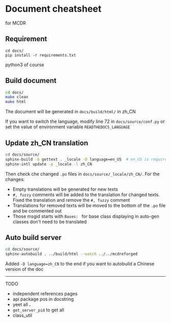 # Document cheatsheet

for MCDR

## Requirement

```
cd docs/
pip install -r requirements.txt
```

python3 of course

## Build document

```bash
cd docs/
make clean
make html
```

The document will be generated in `docs/build/html/` in zh_CN

If you want to switch the language, modify line 72 in `docs/source/conf.py` or set the value of environment variable `READTHEDOCS_LANGUAGE`

## Update zh_CN translation

```bash
cd docs/source/
sphinx-build -b gettext . _locale -D language=en_US  # en_US is required to be used when updating translation so the base language is correct
sphinx-intl update -p _locale -l zh_CN
```

Then check che changed `.po` files in `docs/source/_locale/zh_CN/`. For the changes:

- Empty translations will be generated for new texts
- `#, fuzzy` comments will be added to the translation for changed texts. Fixed the translation and remove the `#, fuzzy` comment
- Translations for removed texts will be moved to the bottom of the `.po` file and be commented out
- Those msgid starts with `Bases: ` for base class displaying in auto-gen classes don't need to be translated

## Auto build server

```bash
cd docs/source/
sphinx-autobuild . ../build/html --watch ../../mcdreforged
```

Added `-D language=zh_CN` to the end if you want to autobuild a Chinese version of the doc

---------

TODO

- independent references pages
- api package pos in docstring
- yeet all `。`
- `get_server_pid` to get all
- class_util
